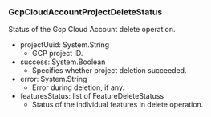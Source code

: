 ### GcpCloudAccountProjectDeleteStatus
Status of the Gcp Cloud Account delete operation.

- projectUuid: System.String
  - GCP project ID.
- success: System.Boolean
  - Specifies whether project deletion succeeded.
- error: System.String
  - Error during deletion, if any.
- featuresStatus: list of FeatureDeleteStatuss
  - Status of the individual features in delete operation.
